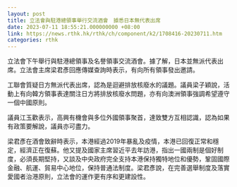 ```yaml
---
layout: post
title: 立法會與駐港總領事舉行交流酒會　據悉日本無代表出席
date: 2023-07-11 18:55:21.000000000 +08:00
link: https://news.rthk.hk/rthk/ch/component/k2/1708416-20230711.htm
categories: rthk
---
```


立法會下午舉行與駐港總領事及名譽領事交流酒會。據了解，日本並無派代表出席。立法會主席梁君彥回應傳媒查詢時表示，有向所有領事發出邀請。

工聯會質疑日方無派代表出席，認為是迴避排放核廢水的議題。議員梁子穎說，活動上有向韓方領事表達關注日方將排放核廢水問題，亦有向澳洲領事強調希望遵守一個中國原則。

議員江玉歡表示，高興有機會與多位外國領事聚首，達致雙方互相認識，認為如果有政策要解說，議員亦可盡力。

梁君彥在酒會致辭時表示，本港經過2019年暴亂及疫情，本港已回復正常和穩定，經濟正在復蘇。他又提及國家主席習近平去年訪港，指出一國兩制是個好制度，必須長期堅持，又談及中央政府完全支持本港保持獨特地位和優勢，鞏固國際金融、航運、貿易中心地位，保持普通法制度。梁君彥說，在完善選舉制度及落實愛國者治港原則，立法會的運作更有序和更建設性。
